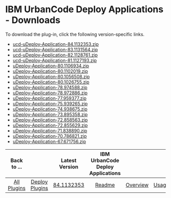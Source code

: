 
# IBM UrbanCode Deploy Applications - Downloads

To download the plug-in, click the following version-specific links.
- [ucd-uDeploy-Application-84.1132353.zip](https://raw.githubusercontent.com/UrbanCode/IBM-UCD-PLUGINS/main/files/uDeploy-Application/ucd-uDeploy-Application-84.1132353.zip)
- [ucd-uDeploy-Application-83.1131564.zip](https://raw.githubusercontent.com/UrbanCode/IBM-UCD-PLUGINS/main/files/uDeploy-Application/ucd-uDeploy-Application-83.1131564.zip)
- [ucd-uDeploy-Application-82.1128761.zip](https://raw.githubusercontent.com/UrbanCode/IBM-UCD-PLUGINS/main/files/uDeploy-Application/ucd-uDeploy-Application-82.1128761.zip)
- [ucd-uDeploy-Application-81.1127193.zip](https://raw.githubusercontent.com/UrbanCode/IBM-UCD-PLUGINS/main/files/uDeploy-Application/ucd-uDeploy-Application-81.1127193.zip)
- [uDeploy-Application-80.1106934.zip](https://raw.githubusercontent.com/UrbanCode/IBM-UCD-PLUGINS/main/files/uDeploy-Application/uDeploy-Application-80.1106934.zip)
- [uDeploy-Application-80.1102019.zip](https://raw.githubusercontent.com/UrbanCode/IBM-UCD-PLUGINS/main/files/uDeploy-Application/uDeploy-Application-80.1102019.zip)
- [uDeploy-Application-80.1056508.zip](https://raw.githubusercontent.com/UrbanCode/IBM-UCD-PLUGINS/main/files/uDeploy-Application/uDeploy-Application-80.1056508.zip)
- [uDeploy-Application-80.1026755.zip](https://raw.githubusercontent.com/UrbanCode/IBM-UCD-PLUGINS/main/files/uDeploy-Application/uDeploy-Application-80.1026755.zip)
- [uDeploy-Application-78.974588.zip](https://raw.githubusercontent.com/UrbanCode/IBM-UCD-PLUGINS/main/files/uDeploy-Application/uDeploy-Application-78.974588.zip)
- [uDeploy-Application-78.972886.zip](https://raw.githubusercontent.com/UrbanCode/IBM-UCD-PLUGINS/main/files/uDeploy-Application/uDeploy-Application-78.972886.zip)
- [uDeploy-Application-77.959377.zip](https://raw.githubusercontent.com/UrbanCode/IBM-UCD-PLUGINS/main/files/uDeploy-Application/uDeploy-Application-77.959377.zip)
- [uDeploy-Application-75.939265.zip](https://raw.githubusercontent.com/UrbanCode/IBM-UCD-PLUGINS/main/files/uDeploy-Application/uDeploy-Application-75.939265.zip)
- [uDeploy-Application-74.938675.zip](https://raw.githubusercontent.com/UrbanCode/IBM-UCD-PLUGINS/main/files/uDeploy-Application/uDeploy-Application-74.938675.zip)
- [uDeploy-Application-73.895358.zip](https://raw.githubusercontent.com/UrbanCode/IBM-UCD-PLUGINS/main/files/uDeploy-Application/uDeploy-Application-73.895358.zip)
- [uDeploy-Application-72.858563.zip](https://raw.githubusercontent.com/UrbanCode/IBM-UCD-PLUGINS/main/files/uDeploy-Application/uDeploy-Application-72.858563.zip)
- [uDeploy-Application-72.855629.zip](https://raw.githubusercontent.com/UrbanCode/IBM-UCD-PLUGINS/main/files/uDeploy-Application/uDeploy-Application-72.855629.zip)
- [uDeploy-Application-71.838890.zip](https://raw.githubusercontent.com/UrbanCode/IBM-UCD-PLUGINS/main/files/uDeploy-Application/uDeploy-Application-71.838890.zip)
- [uDeploy-Application-70.786821.zip](https://raw.githubusercontent.com/UrbanCode/IBM-UCD-PLUGINS/main/files/uDeploy-Application/uDeploy-Application-70.786821.zip)
- [uDeploy-Application-67.671756.zip](https://raw.githubusercontent.com/UrbanCode/IBM-UCD-PLUGINS/main/files/uDeploy-Application/uDeploy-Application-67.671756.zip)

|Back to ...||Latest Version|IBM UrbanCode Deploy Applications ||||
| :---: | :---: | :---: | :---: | :---: | :---: | :---: |
|[All Plugins](../../index.md)|[Deploy Plugins](../README.md)|[84.1132353](https://raw.githubusercontent.com/UrbanCode/IBM-UCD-PLUGINS/main/files/uDeploy-Application/ucd-uDeploy-Application-84.1132353.zip)|[Readme](README.md)|[Overview](overview.md)|[Usage](usage.md)|[Steps](steps.md)|
